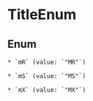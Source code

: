 
# TitleEnum

## Enum


    * `mR` (value: `"MR"`)

    * `mS` (value: `"MS"`)

    * `mX` (value: `"MX"`)




